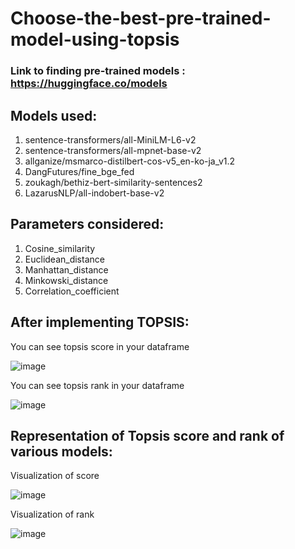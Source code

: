 # Choose-the-best-pre-trained-model-using-topsis
### Link to finding pre-trained models : https://huggingface.co/models

## Models used:
1. sentence-transformers/all-MiniLM-L6-v2
2. sentence-transformers/all-mpnet-base-v2
3. allganize/msmarco-distilbert-cos-v5_en-ko-ja_v1.2
4. DangFutures/fine_bge_fed
5. zoukagh/bethiz-bert-similarity-sentences2
6. LazarusNLP/all-indobert-base-v2
   
## Parameters considered:
1. Cosine_similarity
2. Euclidean_distance
3. Manhattan_distance
4. Minkowski_distance
5. Correlation_coefficient

## After implementing TOPSIS:
You can see topsis score in your dataframe

![image](https://github.com/jaisika22/Choose-the-best-pre-trained-model-using-topsis/assets/107528387/d423d660-b00d-476b-bb43-56cc027dc093)

You can see topsis rank in your dataframe

![image](https://github.com/jaisika22/Choose-the-best-pre-trained-model-using-topsis/assets/107528387/69327d5a-466f-4272-a39c-048ce4217c00)

## Representation of Topsis score and rank of various models:

Visualization of score

![image](https://github.com/jaisika22/Choose-the-best-pre-trained-model-using-topsis/assets/107528387/4f93a4ad-5bb0-4f6f-86d5-20f9b9695e13)

Visualization of rank

![image](https://github.com/jaisika22/Choose-the-best-pre-trained-model-using-topsis/assets/107528387/0f51c120-9a1c-457a-9431-95707959bf39)
